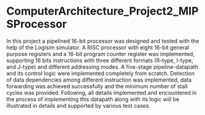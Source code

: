 # ComputerArchitecture_Project2_MIPSProcessor
In this project a pipelined 16-bit processor was designed and tested with the help of the
Logisim simulator.
A RISC processor with eight 16-bit general purpose registers and a 16-bit program counter
register was implemented, supporting 16 bits instructions with three different formats (R-type, I-type, and J-type) and different addressing modes.
A five-stage pipeline-datapath and its control logic were implemented completely from
scratch. Detection of data dependencies among different instruction was implemented, data
forwarding was achieved successfully and the minimum number of stall cycles was provided.
Following, all details implemented and encountered in the process of implementing this
datapath along with its logic will be illustrated in details and supported by various test cases.
